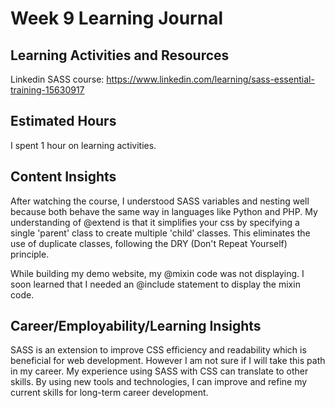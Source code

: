 # Week 9 Learning Journal

## Learning Activities and Resources

Linkedin SASS course: https://www.linkedin.com/learning/sass-essential-training-15630917 

## Estimated Hours

I spent 1 hour on learning activities. 

## Content Insights

After watching the course, I understood SASS variables and nesting well because both behave the same way in languages like Python and PHP. My understanding of @extend is that it simplifies your css by specifying a single 'parent' class to create multiple 'child' classes. This eliminates the use of duplicate classes, following the DRY (Don't Repeat Yourself) principle.

While building my demo website, my @mixin code was not displaying. I soon learned that I needed an @include statement to display the mixin code.

## Career/Employability/Learning Insights

SASS is an extension to improve CSS efficiency and readability which is beneficial for web development. However I am not sure if I will take this path in my career. My experience using SASS with CSS can translate to other skills. By using new tools and technologies, I can improve and refine my current skills for long-term career development. 
